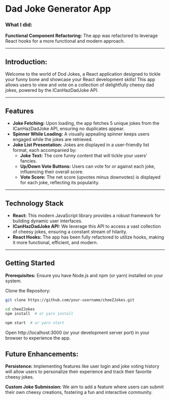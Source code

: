 # Dad Joke Generator App

### What I did:

**Functional Component Refactoring:** The app was refactored to leverage React hooks for a more functional and modern approach.

---

## Introduction:

Welcome to the world of Dod Jokes, a React application designed to tickle your funny bone and showcase your React development skills! This app allows users to view and vote on a collection of delightfully cheesy dad jokes, powered by the ICanHazDadJoke API.

---

## Features

- **Joke Fetching:** Upon loading, the app fetches 5 unique jokes from the ICanHazDadJoke API, ensuring no duplicates appear.
- **Spinner While Loading:** A visually appealing spinner keeps users engaged while the jokes are retrieved.
- **Joke List Presentation:** Jokes are displayed in a user-friendly list format, each accompanied by:
  - **Joke Text:** The core funny content that will tickle your users' fancies.
  - **Up/Down Vote Buttons:** Users can vote for or against each joke, influencing their overall score.
  - **Vote Score:** The net score (upvotes minus downvotes) is displayed for each joke, reflecting its popularity.

---

## Technology Stack

- **React:** This modern JavaScript library provides a robust framework for building dynamic user interfaces.
- **ICanHazDadJoke API:** We leverage this API to access a vast collection of cheesy jokes, ensuring a constant stream of hilarity.
- **React Hooks:** The app has been fully refactored to utilize hooks, making it more functional, efficient, and modern.

---

## Getting Started

**Prerequisites:** Ensure you have Node.js and npm (or yarn) installed on your system.

Clone the Repository:

```bash
git clone https://github.com/your-username/cheeZJokes.git

cd cheeZJokes
npm install  # or yarn install

npm start  # or yarn start
```

Open http://localhost:3000 (or your development server port) in your browser to experience the app.

## Future Enhancements:

**Persistence:** Implementing features like user login and joke voting history will allow users to personalize their experience and track their favorite cheesy jokes.

**Custom Joke Submission:** We aim to add a feature where users can submit their own cheesy creations, fostering a fun and interactive community.
